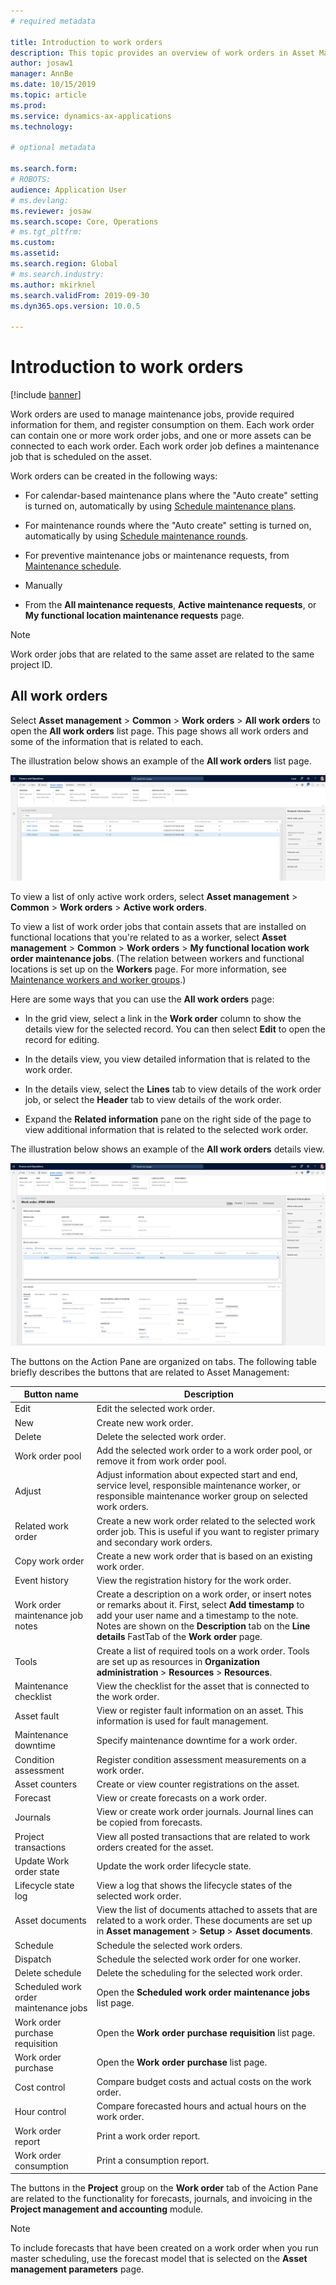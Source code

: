 ```yaml
---
# required metadata

title: Introduction to work orders
description: This topic provides an overview of work orders in Asset Management.
author: josaw1
manager: AnnBe
ms.date: 10/15/2019
ms.topic: article
ms.prod: 
ms.service: dynamics-ax-applications
ms.technology: 

# optional metadata

ms.search.form: 
# ROBOTS: 
audience: Application User
# ms.devlang: 
ms.reviewer: josaw
ms.search.scope: Core, Operations
# ms.tgt_pltfrm: 
ms.custom: 
ms.assetid: 
ms.search.region: Global
# ms.search.industry: 
ms.author: mkirknel
ms.search.validFrom: 2019-09-30
ms.dyn365.ops.version: 10.0.5

---
```


# Introduction to work orders

[!include [banner](../../includes/banner.md)]



Work orders are used to manage maintenance jobs, provide required information for them, and register consumption on them. Each work order can contain one or more work order jobs, and one or more assets can be connected to each work order. Each work order job defines a maintenance job that is scheduled on the asset.

Work orders can be created in the following ways:

- For  calendar-based maintenance plans where the "Auto create" setting is turned on, automatically by using [Schedule maintenance plans](../preventive-and-reactive-maintenance/schedule-maintenance-plans.md).

- For maintenance rounds where the "Auto create" setting is turned on, automatically by using [Schedule maintenance rounds](../preventive-and-reactive-maintenance/maintenance-rounds.md).

- For preventive maintenance jobs or maintenance requests, from [Maintenance schedule](../preventive-and-reactive-maintenance/maintenance-schedule.md).

- Manually

- From the **All maintenance requests**, **Active maintenance requests**, or **My functional location maintenance requests** page.

>[!NOTE]
>Work order jobs that are related to the same asset are related to the same project ID.

## All work orders

Select **Asset management** > **Common** > **Work orders** > **All work orders** to open the **All work orders** list page. This page shows all work orders and some of the information that is related to each.

The illustration below shows an example of the **All work orders** list page.

![Figure 1](media/01-work-orders.png)

To view a list of only active work orders, select **Asset management** > **Common** > **Work orders** > **Active work orders**. 

To view a list of work order jobs that contain assets that are installed on functional locations that you're related to as a worker, select **Asset management** > **Common** > **Work orders** > **My functional location work order maintenance jobs**. (The relation between workers and functional locations is set up on the **Workers** page. For more information, see [Maintenance workers and worker groups](../setup-for-objects/workers-and-worker-groups.md).)

Here are some ways that you can use the **All work orders** page:

- In the grid view, select a link in the **Work order** column to show the details view for the selected record. You can then select **Edit** to open the record for editing.

- In the details view, you view detailed information that is related to the work order.  

- In the details view, select the **Lines** tab to view details of the work order job, or select the **Header** tab to view details of the work order.  

- Expand the **Related information** pane on the right side of the page to view additional information that is related to the selected work order.

The illustration below shows an example of the **All work orders** details view.

![Figure 2](media/02-work-orders.png)


The buttons on the Action Pane are organized on tabs. The following table briefly describes the buttons that are related to Asset Management:



| Button name                     | Description                                                                                                                                                                                                                                                             |
|---------------------------------|-------------------------------------------------------------------------------------------------------------------------------------------------------------------------------------------------------------------------------------------------------------------------|
| Edit                            | Edit the selected work order.                                                                                                                                                                                                                                           |
| New                             | Create new work order.                                                                                                                                                                                                                                                  |
| Delete                          | Delete the selected work order.                                                                                                                                                                                                                                         |
| Work order pool                 | Add the selected work order to a work order pool, or remove it from work order pool.                                                                                                                                                                                           |
| Adjust                          | Adjust information about expected start and end, service level, responsible maintenance worker, or responsible maintenance worker group on selected work orders.                                                                                                                                     |
| Related work order              | Create a new work order related to the selected work order job. This is useful if you want to register primary and secondary work orders.                                                                                                                              |
| Copy work order                 | Create a new work order that is based on an existing work order.                                                                                                                                                                                                               |
| Event history                   | View the registration history for the work order.                                                                                                                                                                                                                |
| Work order maintenance job notes                           | Create a description on a work order, or insert notes or remarks about it. First, select **Add timestamp** to add your user name and a timestamp to the note. Notes are shown on the **Description** tab on the **Line details** FastTab of the **Work order** page.         |
| Tools                           | Create a list of required tools on a work order. Tools are set up as resources in **Organization administration** > **Resources** > **Resources**.                                                                                                      |
| Maintenance checklist           | View the checklist for the asset that is connected to the work order.                                                                                                                                                                                                              |
| Asset fault                     | View or register fault information on an asset. This information is used for fault management.                                                                                                                                                                                      |
| Maintenance downtime            | Specify maintenance downtime for a work order.                                                                                                                                                                                                                               |
| Condition assessment            | Register condition assessment measurements on a work order.                                                                                                                                                                                                             |
| Asset counters                 | Create or view counter registrations on the asset.                                                                                                                                                                                                                     |
| Forecast                        | View or create forecasts on a work order.                                                                                                                                                                                                                               |
| Journals                        | View or create work order journals. Journal lines can be copied from forecasts.                                                                                                                                                                                         |
| Project transactions            | View all posted transactions that are related to work orders created for the asset.                                                                                                                                                                                             |
| Update Work order state           | Update the work order lifecycle state.                                                                                                                                                                                                                                                |
| Lifecycle state log                      | View a log that shows the lifecycle states of the selected work order.                                                                                                                                                                                                                   |
| Asset documents                | View the list of documents attached to assets that are related to a work order. These documents are set up in **Asset management** > **Setup** > **Asset documents**.                                                                                                 |
| Schedule                        | Schedule the selected work orders.                                                                                                                                                                                                                                      |
| Dispatch            | Schedule the selected work order for one worker.                                                                                                                                                                                                                        |
| Delete schedule                 | Delete the scheduling for the selected work order.                                                                                                                                                                                                                          |
| Scheduled work order maintenance jobs             | Open the **Scheduled work order maintenance jobs** list page.                                                                                                                                                                                                                             |
| Work order purchase requisition | Open the **Work order purchase requisition** list page.                                                                                                                                                                                                                 |
| Work order purchase             | Open the **Work order purchase** list page.                                                                                                                                                                                                                             |
| Cost control                    | Compare budget costs and actual costs on the work order.                                                                                                                                                                                                                |
| Hour control                    | Compare forecasted hours and actual hours on the work order.                                                                                                                                                                                                                |
| Work order report               | Print a work order report.                                                                                                                                                                                                                                                |
| Work order consumption          | Print a consumption report.                                                                                                                                                                                                                                               |


The buttons in the **Project** group on the **Work order** tab of the Action Pane are related to the functionality for forecasts, journals, and invoicing in the **Project management and accounting** module.

>[!NOTE]
>To include forecasts that have been created on a work order when you run master scheduling, use the forecast model that is selected on the **Asset management parameters** page.

